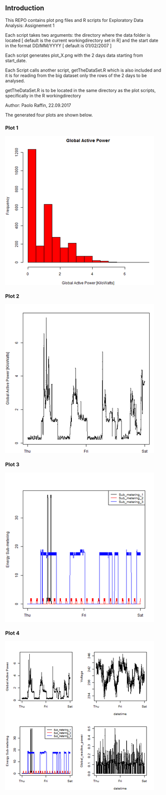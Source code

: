 ## Introduction

This REPO contains plot png files and R scripts for Exploratory Data Analysis: Assignement 1

Each script takes two arguments:
the directory where the data folder is located [ default is the current workingdirectory set in R]
and the start date in the format DD/MM/YYYY [ default is 01/02/2007 ]

Each script generates plot_X.png with the 2 days data starting from start_date.

Each Script calls another script, getTheDataSet.R which is also included and it is for reading from the big dataset only the 
rows of the 2 days to be analysed.

getTheDataSet.R is to be located in the same directory as the plot scripts, specifically in the R workingdirectory

 
Author: Paolo Raffin, 22.09.2017


The generated four plots are shown below. 


### Plot 1


![plot of chunk plot_1](./plot_1.png) 


### Plot 2

![plot of chunk plot_2](./plot_2.png) 


### Plot 3

![plot of chunk plot_3](./plot_3.png) 


### Plot 4

![plot of chunk plot_4](./plot_4.png) 


